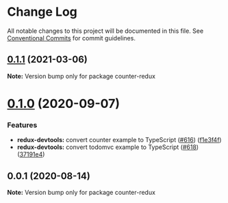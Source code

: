 # Change Log

All notable changes to this project will be documented in this file.
See [Conventional Commits](https://conventionalcommits.org) for commit guidelines.

## [0.1.1](https://github.com/reduxjs/redux-devtools/compare/counter-redux@0.1.0...counter-redux@0.1.1) (2021-03-06)

**Note:** Version bump only for package counter-redux

# [0.1.0](https://github.com/reduxjs/redux-devtools/compare/counter-redux@0.0.1...counter-redux@0.1.0) (2020-09-07)

### Features

- **redux-devtools:** convert counter example to TypeScript ([#616](https://github.com/reduxjs/redux-devtools/issues/616)) ([f1e3f4f](https://github.com/reduxjs/redux-devtools/commit/f1e3f4f8340dea288de5229006acf9dc1ef1cccf))
- **redux-devtools:** convert todomvc example to TypeScript ([#618](https://github.com/reduxjs/redux-devtools/issues/618)) ([37191e4](https://github.com/reduxjs/redux-devtools/commit/37191e46e600cd9ac2839f0687efb347fc4ef7c1))

## 0.0.1 (2020-08-14)

**Note:** Version bump only for package counter-redux
